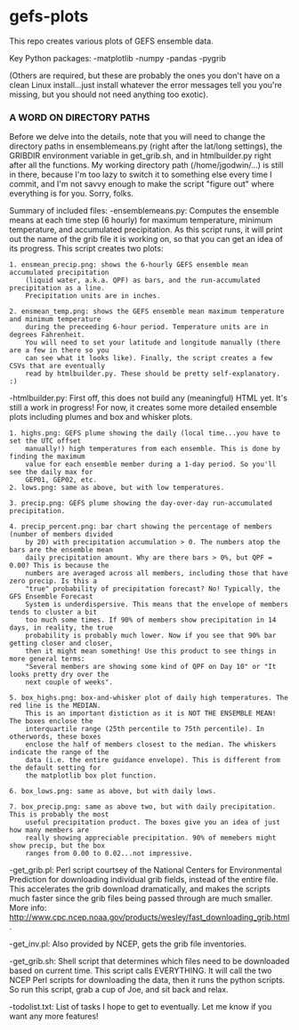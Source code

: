 # gefs-plots

This repo creates various plots of GEFS ensemble data.

Key Python packages:
-matplotlib
-numpy
-pandas
-pygrib

(Others are required, but these are probably the ones you don't have on a clean Linux
install...just install whatever the error messages tell you you're missing, but you
should not need anything too exotic).

### A WORD ON DIRECTORY PATHS ###
Before we delve into the details, note that you will need to change the directory paths
in ensemblemeans.py (right after the lat/long settings), the GRIBDIR environment variable
in get_grib.sh, and in htmlbuilder.py right after all the functions. My working directory
path (/home/jgodwin/...) is still in there, because I'm too lazy to switch it to something
else every time I commit, and I'm not savvy enough to make the script "figure out" where
everything is for you. Sorry, folks.

Summary of included files:
-ensemblemeans.py: Computes the ensemble means at each time step (6 hourly) for maximum
    temperature, minimum temperature, and accumulated precipitation. As this script runs,
    it will print out the name of the grib file it is working on, so that you can get an
    idea of its progress. This script creates two plots:

    1. ensmean_precip.png: shows the 6-hourly GEFS ensemble mean accumulated precipitation
        (liquid water, a.k.a. QPF) as bars, and the run-accumulated precipitation as a line.
        Precipitation units are in inches.

    2. ensmean_temp.png: shows the GEFS ensemble mean maximum temperature and minimum temperature
        during the preceeding 6-hour period. Temperature units are in degrees Fahrenheit.
        You will need to set your latitude and longitude manually (there are a few in there so you 
        can see what it looks like). Finally, the script creates a few CSVs that are eventually 
        read by htmlbuilder.py. These should be pretty self-explanatory. :)

-htmlbuilder.py: First off, this does not build any (meaningful) HTML yet. It's still a work in
    progress! For now, it creates some more detailed ensemble plots including plumes and box and
    whisker plots.

    1. highs.png: GEFS plume showing the daily (local time...you have to set the UTC offset
        manually!) high temperatures from each ensemble. This is done by finding the maximum
        value for each ensemble member during a 1-day period. So you'll see the daily max for
        GEP01, GEP02, etc.
    2. lows.png: same as above, but with low temperatures.

    3. precip.png: GEFS plume showing the day-over-day run-accumulated precipitation.

    4. precip_percent.png: bar chart showing the percentage of members (number of members divided
        by 20) with precipitation accumulation > 0. The numbers atop the bars are the ensemble mean
        daily precipitation amount. Why are there bars > 0%, but QPF = 0.00? This is because the
        numbers are averaged across all members, including those that have zero precip. Is this a
        "true" probability of precipitation forecast? No! Typically, the GFS Ensemble Forecast
        System is underdispersive. This means that the envelope of members tends to cluster a bit
        too much some times. If 90% of members show precipitation in 14 days, in reality, the true
        probability is probably much lower. Now if you see that 90% bar getting closer and closer,
        then it might mean something! Use this product to see things in more general terms:
        "Several members are showing some kind of QPF on Day 10" or "It looks pretty dry over the
        next couple of weeks".

    5. box_highs.png: box-and-whisker plot of daily high temperatures. The red line is the MEDIAN. 
        This is an important distiction as it is NOT THE ENSEMBLE MEAN! The boxes enclose the
        interquartile range (25th percentile to 75th percentile). In otherwords, these boxes
        enclose the half of members closest to the median. The whiskers indicate the range of the
        data (i.e. the entire guidance envelope). This is different from the default setting for
        the matplotlib box plot function.

    6. box_lows.png: same as above, but with daily lows.

    7. box_precip.png: same as above two, but with daily precipitation. This is probably the most
        useful precipitation product. The boxes give you an idea of just how many members are
        really showing appreciable precipitation. 90% of memebers might show precip, but the box
        ranges from 0.00 to 0.02...not impressive.

-get_grib.pl: Perl script courtsey of the National Centers for Environmental Prediction for
    downloading individual grib fields, instead of the entire file. This accelerates the grib
    download dramatically, and makes the scripts much faster since the grib files being passed
    through are much smaller.
    More info: http://www.cpc.ncep.noaa.gov/products/wesley/fast_downloading_grib.html.

-get_inv.pl: Also provided by NCEP, gets the grib file inventories.

-get_grib.sh: Shell script that determines which files need to be downloaded based on current time.
    This script calls EVERYTHING. It will call the two NCEP Perl scripts for downloading the data,
    then it runs the python scripts. So run this script, grab a cup of Joe, and sit back and relax.

-todolist.txt: List of tasks I hope to get to eventually. Let me know if you want any more features!
